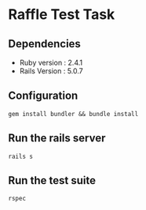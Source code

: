 # Raffle Test Task

## Dependencies
* Ruby version : 2.4.1
* Rails Version : 5.0.7

## Configuration

```gem install bundler && bundle install```

## Run the rails server

```rails s```

## Run the test suite

```rspec```